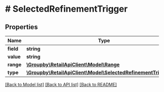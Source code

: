 # # SelectedRefinementTrigger

## Properties

Name | Type | Description | Notes
------------ | ------------- | ------------- | -------------
**field** | **string** |  |
**value** | **string** |  |
**range** | [**\Groupby\RetailApiClient\Model\Range**](Range.md) |  |
**type** | [**\Groupby\RetailApiClient\Model\SelectedRefinementTriggerType**](SelectedRefinementTriggerType.md) |  |

[[Back to Model list]](../../README.md#models) [[Back to API list]](../../README.md#endpoints) [[Back to README]](../../README.md)
